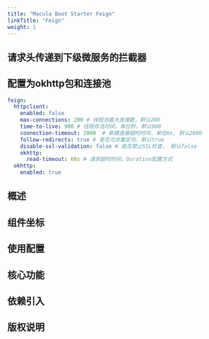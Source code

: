 ```yaml
---
title: "Macula Boot Starter Feign"
linkTitle: "Feign"
weight: 1
---
```


## 请求头传递到下级微服务的拦截器

## 配置为okhttp包和连接池

```yaml
feign:
  httpclient:
    enabled: false
    max-connections: 200 # 线程池最大连接数，默认200
    time-to-live: 900 # 线程存活时间，单位秒，默认900
    connection-timeout: 2000  # 新建连接超时时间，单位ms, 默认2000
    follow-redirects: true # 是否允许重定向，默认true
    disable-ssl-validation: false # 是否禁止SSL检查， 默认false
    okhttp:
      read-timeout: 60s # 请求超时时间，Duration配置方式
  okhttp:
    enabled: true
```

## 概述



## 组件坐标

## 使用配置

## 核心功能

## 依赖引入

## 版权说明